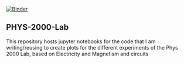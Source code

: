 [![Binder](https://mybinder.org/badge_logo.svg)](https://mybinder.org/v2/gh/devkhullar/PHYS-2000-lab/HEAD)
## PHYS-2000-Lab
This repository hosts jupyter notebooks for the code that I am writing/reusing to create plots for the different experiments of the Phys 2000 Lab, based on Electricity and Magnetism
and circuits
